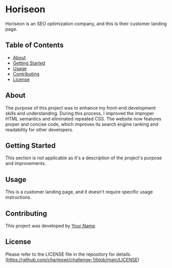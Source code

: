 # Horiseon

Horiseon is an SEO optimization company, and this is their customer landing page.

## Table of Contents

- [About](#about)
- [Getting Started](#getting-started)
- [Usage](#usage)
- [Contributing](#contributing)
- [License](#license)

## About

The purpose of this project was to enhance my front-end development skills and understanding. During this process, I improved the improper HTML semantics and eliminated repeated CSS. The website now features proper and concise code, which improves its search engine ranking and readability for other developers.

## Getting Started

This section is not applicable as it's a description of the project's purpose and improvements.

## Usage

This is a customer landing page, and it doesn't require specific usage instructions.

## Contributing

This project was developed by [Your Name](https://github.com/charleswt/).

## License

Please refer to the LICENSE file in the repository for details.   
  (https://github.com/charleswt/challenge-1/blob/main/LICENSE)